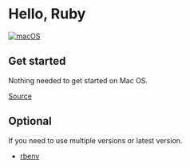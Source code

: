 # Hello, Ruby

[![macOS](https://img.shields.io/badge/macOS-Catalina-black)](https://developer.apple.com/macos/)

## Get started

Nothing needed to get started on Mac OS.

[Source](https://github.com/ruby/ruby)

## Optional
If you need to use multiple versions or latest version.

* [rbenv](https://github.com/rbenv/rbenv)
